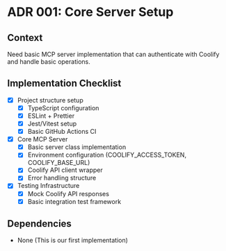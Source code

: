 # ADR 001: Core Server Setup

## Context
Need basic MCP server implementation that can authenticate with Coolify and handle basic operations.

## Implementation Checklist
- [x] Project structure setup
  - [x] TypeScript configuration
  - [x] ESLint + Prettier
  - [x] Jest/Vitest setup
  - [x] Basic GitHub Actions CI

- [x] Core MCP Server
  - [x] Basic server class implementation
  - [x] Environment configuration (COOLIFY_ACCESS_TOKEN, COOLIFY_BASE_URL)
  - [x] Coolify API client wrapper
  - [x] Error handling structure

- [x] Testing Infrastructure
  - [x] Mock Coolify API responses
  - [x] Basic integration test framework

## Dependencies
- None (This is our first implementation) 